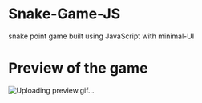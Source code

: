 # Snake-Game-JS
snake point game built using JavaScript with minimal-UI


# Preview of the game
![Uploading preview.gif…]()
